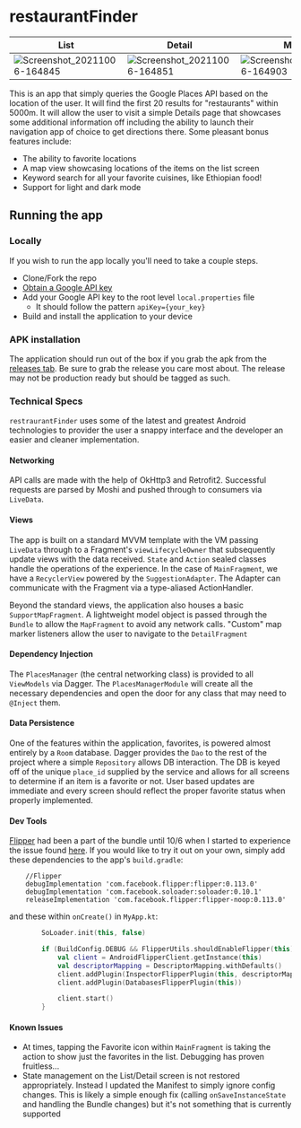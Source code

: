 # restaurantFinder

|List|Detail|Map|
|---|---|---|
|![Screenshot_20211006-164845](https://user-images.githubusercontent.com/10715645/136288530-c5df123d-0f00-410a-92a4-9b1df38aa87a.png)|![Screenshot_20211006-164851](https://user-images.githubusercontent.com/10715645/136288525-e45584f3-0030-4643-b78d-8a0fe7f7dd52.png)|![Screenshot_20211006-164903](https://user-images.githubusercontent.com/10715645/136288518-965ebbc6-abca-45c7-9714-755d1886fbe4.png)|

This is an app that simply queries the Google Places API based on the location of the user. It will find the first 20 results for "restaurants" within 5000m. It will allow the user to visit a simple Details page that showcases some additional information off including the ability to launch their navigation app of choice to get directions there. Some pleasant bonus features include:
* The ability to favorite locations
* A map view showcasing locations of the items on the list screen
* Keyword search for all your favorite cuisines, like Ethiopian food!
* Support for light and dark mode

## Running the app
### Locally
If you wish to run the app locally you'll need to take a couple steps. 
* Clone/Fork the repo
* [Obtain a Google API key](https://developers.google.com/maps/documentation/android-sdk/get-api-key)
* Add your Google API key to the root level `local.properties` file
  * It should follow the pattern `apiKey={your_key}`
* Build and install the application to your device

### APK installation
The application should run out of the box if you grab the apk from the [releases tab](https://github.com/jordanmcgowan/restaurantFinder/releases). Be sure to grab the release you care most about. The release may not be production ready but should be tagged as such.

### Technical Specs
`restraurantFinder` uses some of the latest and greatest Android technologies to provider the user a snappy interface and the developer an easier and cleaner implementation.

#### Networking
API calls are made with the help of OkHttp3 and Retrofit2. Successful requests are parsed by Moshi and pushed through to consumers via `LiveData`.

#### Views
The app is built on a standard MVVM template with the VM passing `LiveData` through to a Fragment's `viewLifecycleOwner` that subsequently update views with the data received. `State` and `Action` sealed classes handle the operations of the experience. In the case of `MainFragment`, we have a `RecyclerView` powered by the `SuggestionAdapter`. The Adapter can communicate with the Fragment via a type-aliased ActionHandler.

Beyond the standard views, the application also houses a basic `SupportMapFragment`. A lightweight model object is passed through the `Bundle` to allow the `MapFragment` to avoid any network calls. "Custom" map marker listeners allow the user to navigate to the `DetailFragment`

#### Dependency Injection
The `PlacesManager` (the central networking class) is provided to all `ViewModels` via Dagger. The `PlacesManagerModule` will create all the necessary dependencies and open the door for any class that may need to `@Inject` them.

#### Data Persistence
One of the features within the application, favorites, is powered almost entirely by a `Room` database. Dagger provides the `Dao` to the rest of the project where a simple `Repository` allows DB interaction. The DB is keyed off of the unique `place_id` supplied by the service and allows for all screens to determine if an item is a favorite or not. User based updates are immediate and every screen should reflect the proper favorite status when properly implemented.

#### Dev Tools
[Flipper](https://github.com/facebook/flipper) had been a part of the bundle until 10/6 when I started to experience the issue found [here](https://github.com/facebook/flipper/issues/2213). If you would like to try it out on your own, simply add these dependencies to the app's `build.gradle`:
```
    //Flipper
    debugImplementation 'com.facebook.flipper:flipper:0.113.0'
    debugImplementation 'com.facebook.soloader:soloader:0.10.1'
    releaseImplementation 'com.facebook.flipper:flipper-noop:0.113.0'
```

and these within `onCreate()` in `MyApp.kt`: 
```kotlin
        SoLoader.init(this, false)

        if (BuildConfig.DEBUG && FlipperUtils.shouldEnableFlipper(this)) {
            val client = AndroidFlipperClient.getInstance(this)
            val descriptorMapping = DescriptorMapping.withDefaults()
            client.addPlugin(InspectorFlipperPlugin(this, descriptorMapping))
            client.addPlugin(DatabasesFlipperPlugin(this))

            client.start()
        }
```

#### Known Issues
* At times, tapping the Favorite icon within `MainFragment` is taking the action to show just the favorites in the list. Debugging has proven fruitless...
* State management on the List/Detail screen is not restored appropriately. Instead I updated the Manifest to simply ignore config changes. This is likely a simple enough fix (calling `onSaveInstanceState` and handling the Bundle changes) but it's not something that is currently supported
